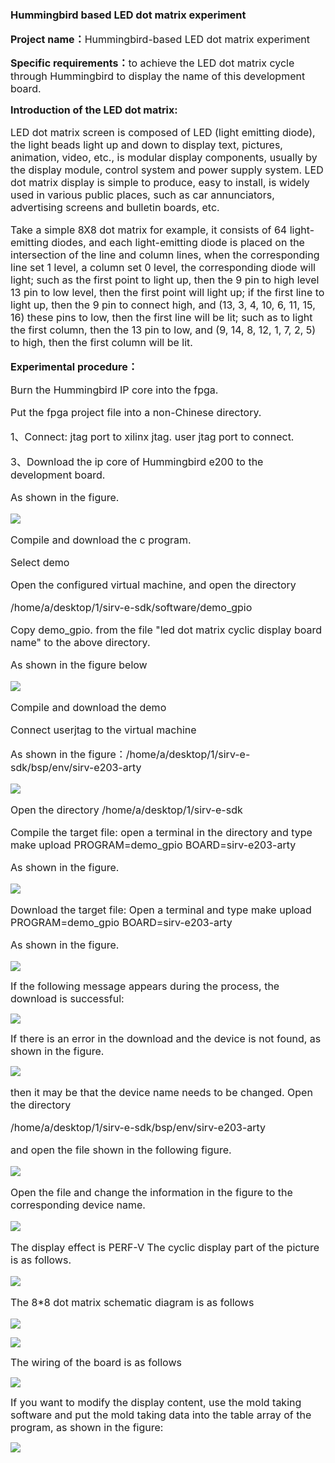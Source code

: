 ### Hummingbird based LED dot matrix experiment

**<span style="font-size:16px;">Project name：</span>**<span style="font-size:16px;">Hummingbird-based LED dot matrix experiment</span>

**<span style="font-size:16px;">Specific requirements：</span>**<span style="font-size:16px;">to achieve the LED dot matrix cycle through Hummingbird to display the name of this development board.</span>



**<span style="font-size:16px;">Introduction of the LED dot matrix:</span>**

<span style="font-size:16px;">

LED dot matrix screen is composed of LED (light emitting diode), the light beads light up and down to display text, pictures, animation, video, etc., is modular display components, usually by the display module, control system and power supply system. LED dot matrix display is simple to produce, easy to install, is widely used in various public places, such as car annunciators, advertising screens and bulletin boards, etc.

Take a simple 8X8 dot matrix for example, it consists of 64 light-emitting diodes, and each light-emitting diode is placed on the intersection of the line and column lines, when the corresponding line set 1 level, a column set 0 level, the corresponding diode will light; such as the first point to light up, then the 9 pin to high level 13 pin to low level, then the first point will light up; if the first line to light up, then the 9 pin to connect high, and (13, 3, 4, 10, 6, 11, 15, 16) these pins to low, then the first line will be lit; such as to light the first column, then the 13 pin to low, and (9, 14, 8, 12, 1, 7, 2, 5) to high, then the first column will be lit.

</span>

**<span style="font-size:16px;">Experimental procedure：</span>**

<span style="font-size:16px;">

Burn the Hummingbird IP core into the fpga.

Put the fpga project file into a non-Chinese directory.

1、Connect: jtag port to xilinx jtag. user jtag port to connect.

3、Download the ip core of Hummingbird e200 to the development board.
  
As shown in the figure.

</span>

![](https://rvboards.org/rvboards/dasdu8syrbgvtzvhfj12f4d5/images_dir/1628040303/38.png)

<span style="font-size:16px;">

Compile and download the c program.

Select demo

Open the configured virtual machine, and open the directory

/home/a/desktop/1/sirv-e-sdk/software/demo_gpio

Copy demo_gpio. from the file "led dot matrix cyclic display board name" to the above directory.

As shown in the figure below

</span>

![](https://rvboards.org/rvboards/dasdu8syrbgvtzvhfj12f4d5/images_dir/1628040482/39.png)

<span style="font-size:16px;">

Compile and download the demo

Connect userjtag to the virtual machine

As shown in the figure：/home/a/desktop/1/sirv-e-sdk/bsp/env/sirv-e203-arty

</span>

![](https://rvboards.org/rvboards/dasdu8syrbgvtzvhfj12f4d5/images_dir/1628040567/40.png)

<span style="font-size:16px;">

Open the directory /home/a/desktop/1/sirv-e-sdk

Compile the target file: open a terminal in the directory and type  make upload PROGRAM=demo_gpio BOARD=sirv-e203-arty

As shown in the figure.

</span>

![](https://rvboards.org/rvboards/dasdu8syrbgvtzvhfj12f4d5/images_dir/1628040689/41.png)

<span style="font-size:16px;">

Download the target file: Open a terminal and type  make upload PROGRAM=demo_gpio BOARD=sirv-e203-arty

As shown in the figure.

</span>

![](https://rvboards.org/rvboards/dasdu8syrbgvtzvhfj12f4d5/images_dir/1628041113/42.png)

<span style="font-size:16px;">If the following message appears during the process, the download is successful:</span>

![](https://rvboards.org/rvboards/dasdu8syrbgvtzvhfj12f4d5/images_dir/1628041215/43.png)

<span style="font-size:16px;">If there is an error in the download and the device is not found, as shown in the figure.</span>

![](https://rvboards.org/rvboards/dasdu8syrbgvtzvhfj12f4d5/images_dir/1628041275/44.png)

<span style="font-size:16px;">

then it may be that the device name needs to be changed. Open the directory
  
/home/a/desktop/1/sirv-e-sdk/bsp/env/sirv-e203-arty

and open the file shown in the following figure.

</span>

![](https://rvboards.org/rvboards/dasdu8syrbgvtzvhfj12f4d5/images_dir/1628041376/45.png)

<span style="font-size:16px;">

Open the file and change the information in the figure to the corresponding device name.

</span>

![](https://rvboards.org/rvboards/dasdu8syrbgvtzvhfj12f4d5/images_dir/1628041470/46.png)

<span style="font-size:16px;">

The display effect is PERF-V The cyclic display part of the picture is as follows.
  
</span>

![](https://rvboards.org/rvboards/dasdu8syrbgvtzvhfj12f4d5/images_dir/1628041649/47.png)

<span style="font-size:16px;">

The 8*8 dot matrix schematic diagram is as follows

</span>

![](https://rvboards.org/rvboards/dasdu8syrbgvtzvhfj12f4d5/images_dir/1628041816/48.png)

![](https://rvboards.org/rvboards/dasdu8syrbgvtzvhfj12f4d5/images_dir/1628041865/49.png)

<span style="font-size:16px;">The wiring of the board is as follows</span>

![](https://rvboards.org/rvboards/dasdu8syrbgvtzvhfj12f4d5/images_dir/1628041959/50.png)

<span style="font-size:16px;">If you want to modify the display content, use the mold taking software and put the mold taking data into the table array of the program, as shown in the figure:</span>

![](https://rvboards.org/rvboards/dasdu8syrbgvtzvhfj12f4d5/images_dir/1628042023/51.png)

